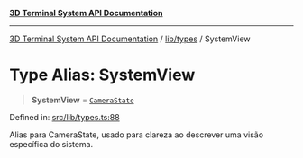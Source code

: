 [**3D Terminal System API Documentation**](../../../README.md)

***

[3D Terminal System API Documentation](../../../README.md) / [lib/types](../README.md) / SystemView

# Type Alias: SystemView

> **SystemView** = [`CameraState`](../interfaces/CameraState.md)

Defined in: [src/lib/types.ts:88](https://github.com/Dicommunitas/ThreeJS_Terminal_3D/blob/1e74b7c848780edcc8caac62c0023b31b5be34f5/src/lib/types.ts#L88)

Alias para CameraState, usado para clareza ao descrever uma visão específica do sistema.

